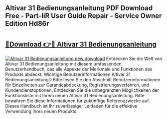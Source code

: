 ## Altivar 31 Bedienungsanleitung PDF Download Free - Part-IiR User Guide Repair - Service Owner Edition Hd86r

# <h2><a href="http://df662uy.blite.top/?on=Altivar+31+Bedienungsanleitung">🔗Download 👉🔴 Altivar 31 Bedienungsanleitung</a></h2>

[![Altivar 31 Bedienungsanleitung new download](https://i.imgur.com/lujVjoI.png)](http://df662uy.blite.top/?on=Altivar+31+Bedienungsanleitung)
Entdecken Sie die Welt von Altivar 31 Bedienungsanleitung mit diesem umfassenden Benutzerhandbuch, das alle Aspekte der Merkmale und Funktionen des Produkts abdeckt. Wichtige Benutzerinformationen Altivar 31 BedienungsanleitungD Bitte lesen Sie den Abschnitt Benutzerinformationen für Einzelheiten zur Garantieabdeckung, Registrierungsverfahren, und Kundendienstoptionen. Entdecken Sie die unbegrenzten Möglichkeiten der Funktionsliste mit Ihrem neuen Altivar 31 Bedienungsanleitung. Bitte bewahren Sie diese Informationen für zukünftige Referenzzwecke auf. Dieses Handbuch ist Ihr zuverlässiger Leitfaden für die effektive Verwendung Ihres neuen Produkts.
